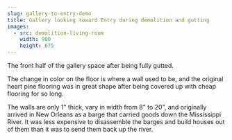 ```yaml
---
slug: gallery-to-entry-demo
title: Gallery looking toward Entry during demolition and gutting
images:
  - src: demolition-living-room
    width: 900
    height: 675
---
```

The front half of the gallery space after being fully gutted.

The change in color on the floor is where a wall used to be, and the original heart pine flooring was in great shape after being covered up with cheap flooring for so long.

The walls are only 1" thick, vary in width from 8" to 20", and originally arrived in New Orleans as a barge that carried goods down the Mississippi River. It was less expensive to disassemble the barges and build houses out of them than it was to send them back up the river.
